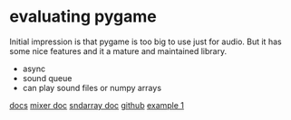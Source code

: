 # evaluating pygame

Initial impression is that pygame is too big to use just for audio.  But it has some nice features and it a mature and maintained library.

* async
* sound queue
* can play sound files or numpy arrays

[docs](https://www.pygame.org/docs/)
[mixer doc](https://www.pygame.org/docs/ref/mixer.html)
[sndarray doc](https://www.pygame.org/docs/ref/sndarray.html)
[github](https://github.com/pygame/pygame)
[example 1](https://www.scivision.dev/playing-sounds-from-numpy-arrays-in-python/)

